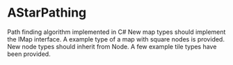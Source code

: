# AStarPathing

Path finding algorithm implemented in C#
New map types should implement the IMap interface.  A example type of a map with square nodes is provided.
New node types should inherit from Node. A few example tile types have been provided.
